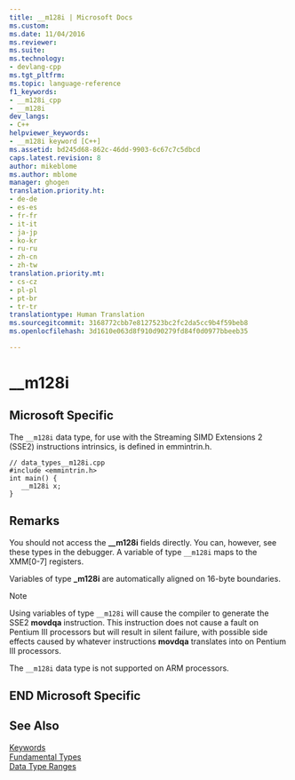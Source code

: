 ```yaml
---
title: __m128i | Microsoft Docs
ms.custom: 
ms.date: 11/04/2016
ms.reviewer: 
ms.suite: 
ms.technology:
- devlang-cpp
ms.tgt_pltfrm: 
ms.topic: language-reference
f1_keywords:
- __m128i_cpp
- __m128i
dev_langs:
- C++
helpviewer_keywords:
- __m128i keyword [C++]
ms.assetid: bd245d68-862c-46dd-9903-6c67c7c5dbcd
caps.latest.revision: 8
author: mikeblome
ms.author: mblome
manager: ghogen
translation.priority.ht:
- de-de
- es-es
- fr-fr
- it-it
- ja-jp
- ko-kr
- ru-ru
- zh-cn
- zh-tw
translation.priority.mt:
- cs-cz
- pl-pl
- pt-br
- tr-tr
translationtype: Human Translation
ms.sourcegitcommit: 3168772cbb7e8127523bc2fc2da5cc9b4f59beb8
ms.openlocfilehash: 3d1610e063d8f910d90279fd84f0d0977bbeeb35

---
```

# __m128i
## Microsoft Specific  
 The `__m128i` data type, for use with the Streaming SIMD Extensions 2 (SSE2) instructions intrinsics, is defined in emmintrin.h.  
  
```  
// data_types__m128i.cpp  
#include <emmintrin.h>  
int main() {  
   __m128i x;  
}  
```  
  
## Remarks  
 You should not access the **__m128i** fields directly. You can, however, see these types in the debugger. A variable of type `__m128i` maps to the XMM[0-7] registers.  
  
 Variables of type **_m128i** are automatically aligned on 16-byte boundaries.  
  
> [!NOTE]
>  Using variables of type `__m128i` will cause the compiler to generate the SSE2 **movdqa** instruction. This instruction does not cause a fault on Pentium III processors but will result in silent failure, with possible side effects caused by whatever instructions **movdqa** translates into on Pentium III processors.  
  
 The `__m128i` data type is not supported on ARM processors.  
  
## END Microsoft Specific  
  
## See Also  
 [Keywords](../cpp/keywords-cpp.md)   
 [Fundamental Types](../cpp/fundamental-types-cpp.md)   
 [Data Type Ranges](../cpp/data-type-ranges.md)


<!--HONumber=Jan17_HO1-->


